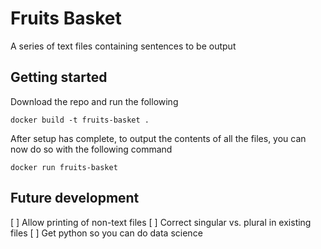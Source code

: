 Fruits Basket
===

A series of text files containing sentences to be output

## Getting started

Download the repo and run the following
```
docker build -t fruits-basket .
```

After setup has complete, to output the contents of all the files, you can now do so with the following command
```
docker run fruits-basket
```

## Future development

[ ] Allow printing of non-text files
[ ] Correct singular vs. plural in existing files
[ ] Get python so you can do data science
